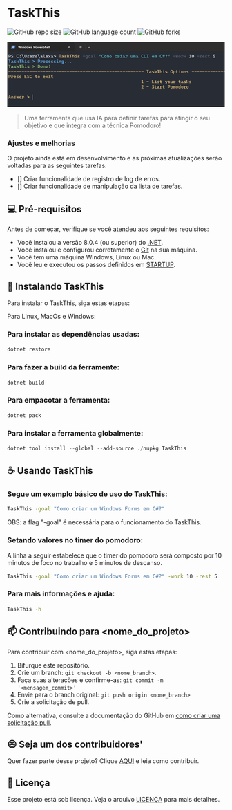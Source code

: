 # TaskThis

![GitHub repo size](https://img.shields.io/github/repo-size/AlexandreDantasz/TaskThis?style=for-the-badge)
![GitHub language count](https://img.shields.io/github/languages/count/AlexandreDantasz/TaskThis?style=for-the-badge)
![GitHub forks](https://img.shields.io/github/forks/AlexandreDantasz/TaskThis?style=for-the-badge)

<img src="./Assets/usage.png" alt="Exemplo imagem">

> Uma ferramenta que usa IA para definir tarefas para atingir o seu objetivo e que integra com a técnica Pomodoro!

### Ajustes e melhorias

O projeto ainda está em desenvolvimento e as próximas atualizações serão voltadas para as seguintes tarefas:

- [] Criar funcionalidade de registro de log de erros.
- [] Criar funcionalidade de manipulação da lista de tarefas.

## 💻 Pré-requisitos

Antes de começar, verifique se você atendeu aos seguintes requisitos:

- Você instalou a versão 8.0.4 (ou superior) do <a href="https://dotnet.microsoft.com/pt-br/download/dotnet/8.0">.NET</a>.
- Você instalou e configurou corretamente o <a href="https://git-scm.com/downloads">Git</a> na sua máquina.
- Você tem uma máquina Windows, Linux ou Mac.
- Você leu e executou os passos definidos em [STARTUP](STARTUP.md).

## 🚀 Instalando TaskThis

Para instalar o TaskThis, siga estas etapas:

Para Linux, MacOs e Windows:

### Para instalar as dependências usadas:
```csharp
dotnet restore
```
### Para fazer a build da ferramente:
```csharp
dotnet build
```

### Para empacotar a ferramenta:
```csharp
dotnet pack
```
### Para instalar a ferramenta globalmente:
```csharp
dotnet tool install --global --add-source ./nupkg TaskThis 
```

## ☕ Usando TaskThis

### Segue um exemplo básico de uso do TaskThis:

```bash
TaskThis -goal "Como criar um Windows Forms em C#?"
```

OBS: a flag "-goal" é necessária para o funcionamento do TaskThis.

### Setando valores no timer do pomodoro:

A linha a seguir estabelece que o timer do pomodoro será composto por 10 minutos de foco no trabalho e 5 minutos de descanso.

```bash
TaskThis -goal "Como criar um Windows Forms em C#?" -work 10 -rest 5
```

### Para mais informações e ajuda:
```bash
TaskThis -h
```

## 📫 Contribuindo para <nome_do_projeto>

Para contribuir com <nome_do_projeto>, siga estas etapas:

1. Bifurque este repositório.
2. Crie um branch: `git checkout -b <nome_branch>`.
3. Faça suas alterações e confirme-as: `git commit -m '<mensagem_commit>'`
4. Envie para o branch original: `git push origin <nome_branch>`
5. Crie a solicitação de pull.

Como alternativa, consulte a documentação do GitHub em [como criar uma solicitação pull](https://help.github.com/en/github/collaborating-with-issues-and-pull-requests/creating-a-pull-request).


## 😄 Seja um dos contribuidores'

Quer fazer parte desse projeto? Clique [AQUI](CONTRIBUTING.md) e leia como contribuir.

## 📝 Licença

Esse projeto está sob licença. Veja o arquivo [LICENÇA](LICENSE) para mais detalhes.
